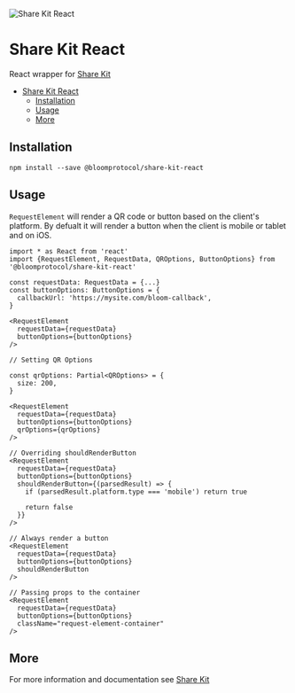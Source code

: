 ![Share Kit React](https://github.com/hellobloom/vc/raw/master/assets/share-kit/logo.png)

# Share Kit React

React wrapper for [Share Kit](https://github.com/hellobloom/vc/tree/master/packages/share-kit#readme)

- [Share Kit React](#share-kit-react)
  - [Installation](#installation)
  - [Usage](#usage)
  - [More](#more)

## Installation

```
npm install --save @bloomprotocol/share-kit-react
```

## Usage

`RequestElement` will render a QR code or button based on the client's platform. By defualt it will render a button when the client is mobile or tablet and on iOS.

```tsx
import * as React from 'react'
import {RequestElement, RequestData, QROptions, ButtonOptions} from '@bloomprotocol/share-kit-react'

const requestData: RequestData = {...}
const buttonOptions: ButtonOptions = {
  callbackUrl: 'https://mysite.com/bloom-callback',
}

<RequestElement
  requestData={requestData}
  buttonOptions={buttonOptions}
/>

// Setting QR Options

const qrOptions: Partial<QROptions> = {
  size: 200,
}

<RequestElement
  requestData={requestData}
  buttonOptions={buttonOptions}
  qrOptions={qrOptions}
/>

// Overriding shouldRenderButton
<RequestElement
  requestData={requestData}
  buttonOptions={buttonOptions}
  shouldRenderButton={(parsedResult) => {
    if (parsedResult.platform.type === 'mobile') return true

    return false
  }}
/>

// Always render a button
<RequestElement
  requestData={requestData}
  buttonOptions={buttonOptions}
  shouldRenderButton
/>

// Passing props to the container
<RequestElement
  requestData={requestData}
  buttonOptions={buttonOptions}
  className="request-element-container"
/>
```

## More

For more information and documentation see [Share Kit](https://github.com/hellobloom/vc/tree/master/packages/share-kit#readme)

